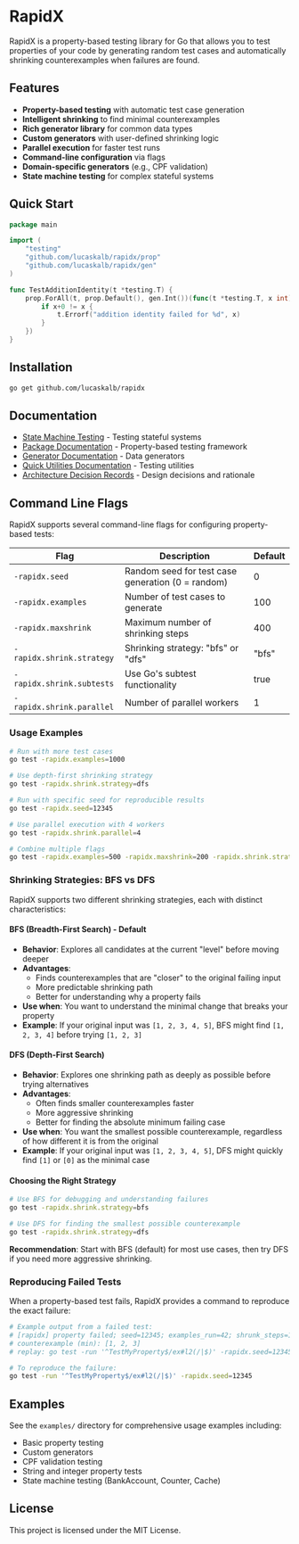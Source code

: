 # RapidX

RapidX is a property-based testing library for Go that allows you to test properties of your code by generating random test cases and automatically shrinking counterexamples when failures are found.

## Features

- **Property-based testing** with automatic test case generation
- **Intelligent shrinking** to find minimal counterexamples
- **Rich generator library** for common data types
- **Custom generators** with user-defined shrinking logic
- **Parallel execution** for faster test runs
- **Command-line configuration** via flags
- **Domain-specific generators** (e.g., CPF validation)
- **State machine testing** for complex stateful systems

## Quick Start

```go
package main

import (
    "testing"
    "github.com/lucaskalb/rapidx/prop"
    "github.com/lucaskalb/rapidx/gen"
)

func TestAdditionIdentity(t *testing.T) {
    prop.ForAll(t, prop.Default(), gen.Int())(func(t *testing.T, x int) {
        if x+0 != x {
            t.Errorf("addition identity failed for %d", x)
        }
    })
}
```

## Installation

```bash
go get github.com/lucaskalb/rapidx
```

## Documentation

- [State Machine Testing](docs/state-machine.md) - Testing stateful systems
- [Package Documentation](prop_docs.txt) - Property-based testing framework
- [Generator Documentation](gen_docs.txt) - Data generators
- [Quick Utilities Documentation](quick_docs.txt) - Testing utilities
- [Architecture Decision Records](docs/adrs) - Design decisions and rationale

## Command Line Flags

RapidX supports several command-line flags for configuring property-based tests:

| Flag | Description | Default |
|------|-------------|---------|
| `-rapidx.seed` | Random seed for test case generation (0 = random) | 0 |
| `-rapidx.examples` | Number of test cases to generate | 100 |
| `-rapidx.maxshrink` | Maximum number of shrinking steps | 400 |
| `-rapidx.shrink.strategy` | Shrinking strategy: "bfs" or "dfs" | "bfs" |
| `-rapidx.shrink.subtests` | Use Go's subtest functionality | true |
| `-rapidx.shrink.parallel` | Number of parallel workers | 1 |

### Usage Examples

```bash
# Run with more test cases
go test -rapidx.examples=1000

# Use depth-first shrinking strategy
go test -rapidx.shrink.strategy=dfs

# Run with specific seed for reproducible results
go test -rapidx.seed=12345

# Use parallel execution with 4 workers
go test -rapidx.shrink.parallel=4

# Combine multiple flags
go test -rapidx.examples=500 -rapidx.maxshrink=200 -rapidx.shrink.strategy=dfs -rapidx.shrink.parallel=2
```

### Shrinking Strategies: BFS vs DFS

RapidX supports two different shrinking strategies, each with distinct characteristics:

#### BFS (Breadth-First Search) - Default
- **Behavior**: Explores all candidates at the current "level" before moving deeper
- **Advantages**:
  - Finds counterexamples that are "closer" to the original failing input
  - More predictable shrinking path
  - Better for understanding why a property fails
- **Use when**: You want to understand the minimal change that breaks your property
- **Example**: If your original input was `[1, 2, 3, 4, 5]`, BFS might find `[1, 2, 3, 4]` before trying `[1, 2, 3]`

#### DFS (Depth-First Search)
- **Behavior**: Explores one shrinking path as deeply as possible before trying alternatives
- **Advantages**:
  - Often finds smaller counterexamples faster
  - More aggressive shrinking
  - Better for finding the absolute minimum failing case
- **Use when**: You want the smallest possible counterexample, regardless of how different it is from the original
- **Example**: If your original input was `[1, 2, 3, 4, 5]`, DFS might quickly find `[1]` or `[0]` as the minimal case

#### Choosing the Right Strategy

```bash
# Use BFS for debugging and understanding failures
go test -rapidx.shrink.strategy=bfs

# Use DFS for finding the smallest possible counterexample
go test -rapidx.shrink.strategy=dfs
```

**Recommendation**: Start with BFS (default) for most use cases, then try DFS if you need more aggressive shrinking.

### Reproducing Failed Tests

When a property-based test fails, RapidX provides a command to reproduce the exact failure:

```bash
# Example output from a failed test:
# [rapidx] property failed; seed=12345; examples_run=42; shrunk_steps=15
# counterexample (min): [1, 2, 3]
# replay: go test -run '^TestMyProperty$/ex#l2(/|$)' -rapidx.seed=12345

# To reproduce the failure:
go test -run '^TestMyProperty$/ex#l2(/|$)' -rapidx.seed=12345
```

## Examples

See the `examples/` directory for comprehensive usage examples including:
- Basic property testing
- Custom generators
- CPF validation testing
- String and integer property tests
- State machine testing (BankAccount, Counter, Cache)

## License

This project is licensed under the MIT License.
